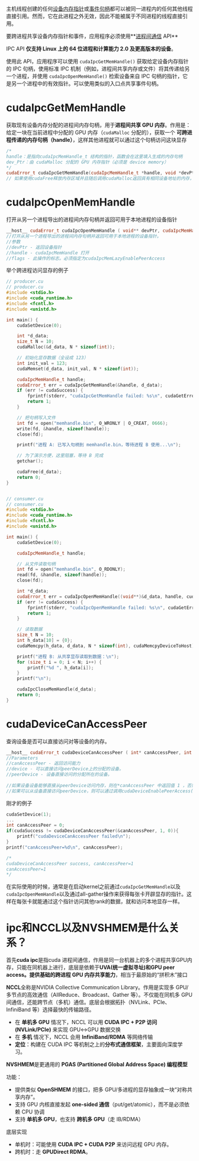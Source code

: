 主机线程创建的任何[设备内存指针](https://zhida.zhihu.com/search?content_id=174095862&content_type=Article&match_order=1&q=设备内存指针&zhida_source=entity)或[事件句柄](https://zhida.zhihu.com/search?content_id=174095862&content_type=Article&match_order=1&q=事件句柄&zhida_source=entity)都可以被同一进程内的任何其他线程直接引用。然而，它在此进程之外无效，因此不能被属于不同进程的线程直接引用。

要跨进程共享设备内存指针和事件，应用程序必须使用**[进程间通信](https://zhida.zhihu.com/search?content_id=174095862&content_type=Article&match_order=1&q=进程间通信&zhida_source=entity) API**

IPC API **仅支持 Linux 上的 64 位进程和计算能力 2.0 及更高版本的设备**。

使用此 API，应用程序可以使用 `cudaIpcGetMemHandle()` 获取给定设备内存指针的 IPC 句柄，使用标准 IPC 机制（例如，进程间共享内存或文件）将其传递给另一个进程，并使用 `cudaIpcOpenMemHandle()` 检索设备来自 IPC 句柄的指针，它是另一个进程中的有效指针。可以使用类似的入口点共享事件句柄。

# **cudaIpcGetMemHandle**

获取现有设备内存分配的进程间内存句柄，用于**进程间共享 GPU 内存**。作用是：给定一块在当前进程中分配的 GPU 内存（`cudaMalloc` 分配的），获取一个 **可跨进程传递的内存句柄（handle）**，这样其他进程就可以通过这个句柄访问这块显存

```c++
/*
handle：是指向cudaIpcMemHandle_t 结构的指针，函数会在这里填入生成的内存句柄
dev_Ptr：由 cudaMalloc 分配的 GPU 内存指针（必须是 device memory）
*/
cudaError_t cudaIpcGetMemHandle(cudaIpcMemHandle_t *handle, void *devPtr);
// 如果使用cudaFree释放内存区域并且随后调用cudaMalloc返回具有相同设备地址的内存，则cudaIpcGetMemHandle将返回新内存的唯一句柄。
```

# **cudaIpcOpenMemHandle**

打开从另一个进程导出的进程间内存句柄并返回可用于本地进程的设备指针

```c++
__host__ cudaError_t cudaIpcOpenMemHandle ( void** devPtr, cudaIpcMemHandle_t handle, unsigned int  flags )
//打开从另一个进程导出的进程间内存句柄并返回可用于本地进程的设备指针。
//参数
//devPtr - 返回设备指针
//handle - cudaIpcMemHandle 打开
//flags - 此操作的标志。必须指定为cudaIpcMemLazyEnablePeerAccess
```

举个跨进程访问显存的例子

```c++
// producer.cu
// producer.cu
#include <stdio.h>
#include <cuda_runtime.h>
#include <fcntl.h>
#include <unistd.h>

int main() {
    cudaSetDevice(0);

    int *d_data;
    size_t N = 10;
    cudaMalloc(&d_data, N * sizeof(int));

    // 初始化显存数据（全设成 123）
    int init_val = 123;
    cudaMemset(d_data, init_val, N * sizeof(int));

    cudaIpcMemHandle_t handle;
    cudaError_t err = cudaIpcGetMemHandle(&handle, d_data);
    if (err != cudaSuccess) {
        fprintf(stderr, "cudaIpcGetMemHandle failed: %s\n", cudaGetErrorString(err));
        return 1;
    }

    // 把句柄写入文件
    int fd = open("memhandle.bin", O_WRONLY | O_CREAT, 0666);
    write(fd, &handle, sizeof(handle));
    close(fd);

    printf("进程 A: 已写入句柄到 memhandle.bin，等待进程 B 使用...\n");

    // 为了演示方便，这里阻塞，等待 B 完成
    getchar();

    cudaFree(d_data);
    return 0;
}


// consumer.cu
// consumer.cu
#include <stdio.h>
#include <cuda_runtime.h>
#include <fcntl.h>
#include <unistd.h>

int main() {
    cudaSetDevice(0);

    cudaIpcMemHandle_t handle;

    // 从文件读取句柄
    int fd = open("memhandle.bin", O_RDONLY);
    read(fd, &handle, sizeof(handle));
    close(fd);

    int *d_data;
    cudaError_t err = cudaIpcOpenMemHandle((void**)&d_data, handle, cudaIpcMemLazyEnablePeerAccess);
    if (err != cudaSuccess) {
        fprintf(stderr, "cudaIpcOpenMemHandle failed: %s\n", cudaGetErrorString(err));
        return 1;
    }

    // 读取数据
    size_t N = 10;
    int h_data[10] = {0};
    cudaMemcpy(h_data, d_data, N * sizeof(int), cudaMemcpyDeviceToHost);

    printf("进程 B: 从共享显存读取到数据：\n");
    for (size_t i = 0; i < N; i++) {
        printf("%d ", h_data[i]);
    }
    printf("\n");

    cudaIpcCloseMemHandle(d_data);
    return 0;
}
```



# **cudaDeviceCanAccessPeer**

查询设备是否可以直接访问对等设备的内存。

```c++
__host__ cudaError_t cudaDeviceCanAccessPeer ( int* canAccessPeer, int  device, int  peerDevice )
//Parameters
//canAccessPeer - 返回访问能力
//device - 可以直接访问peerDevice上的分配的设备。
//peerDevice - 设备直接访问的分配所在的设备。
    
//如果设备设备能够直接从peerDevice访问内存，则在*canAccessPeer 中返回值 1 ，否则返回0。
//如果可以从设备直接访问peerDevice，则可以通过调用cudaDeviceEnablePeerAccess()来启用访问。
```

刚才的例子

```c++
cudaSetDevice(1);
...
int canAccessPeer = 0;
if(cudaSuccess != cudaDeviceCanAccessPeer(&canAccessPeer, 1, 0)){
    printf("cudaDeviceCanAccessPeer failed\n");
}
printf("canAccessPeer=%d\n", canAccessPeer);

/*
cudaDeviceCanAccessPeer success, canAccessPeer=1
canAccessPeer=1
*/

```

在实际使用的时候，通常是在启动kernel之前通过`cudaIpcGetMemHandle`以及`cudaIpcOpenMemHandle`以及通过all-gather操作来获得每张卡开辟显存的指针。这样在每张卡就能通过这个指针访问其他rank的数据，就和访问本地显存一样。



# ipc和NCCL以及NVSHMEM是什么关系？

首先**cuda ipc**是指cuda 进程间通信，作用是同一台机器上的多个进程共享GPU内存，只能在同机器上进行，底层是依赖于**UVA(统一虚拟寻址)**和GPU peer access。提供**基础的跨进程 GPU 内存共享能力**，相当于最原始的“拼积木”接口

**NCCL**全称是NVIDIA Collective Communication Library。作用是实现多 GPU/多节点的高效通信（AllReduce、Broadcast、Gather 等）。不仅能在同机多 GPU 间通信，还能跨节点（多机）通信。底层会根据拓扑（NVLink、PCIe、InfiniBand 等）选择最快的传输路径。

* 在 **单机多 GPU** 情况下，NCCL 可以用 **CUDA IPC + P2P 访问 (NVLink/PCIe)** 来实现 GPU↔GPU 数据交换
* 在 **多机** 情况下，NCCL 会用 **InfiniBand/RDMA** 等网络传输
* **定位**：构建在 CUDA IPC 等机制之上的**分布式通信框架**，主要面向深度学习。

**NVSHMEM**是更通用的 **PGAS (Partitioned Global Address Space) 编程模型**

功能：

* 提供类似 **OpenSHMEM** 的接口，把多 GPU/多进程的显存抽象成一块“对称共享内存”。
* 支持 GPU 内核直接发起 **one-sided 通信**（put/get/atomic），而不是必须依赖 CPU 协调
* 支持 **单机多 GPU**，也支持 **跨机多 GPU**（走 IB/RDMA）

底层实现

* 单机时：可能使用 **CUDA IPC + CUDA P2P** 来访问远程 GPU 内存。
* 跨机时：走 **GPUDirect RDMA**。





